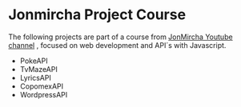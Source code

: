 # Jonmircha Project Course

The following projects are part of a course from [JonMircha Youtube channel](https://www.youtube.com/watch?v=2SetvwBV-SU&list=PLvq-jIkSeTUZ6QgYYO3MwG9EMqC-KoLXA&ab_channel=jonmircha) , focused on web development and API´s with Javascript.

- PokeAPI
- TvMazeAPI
- LyricsAPI
- CopomexAPI
- WordpressAPI

